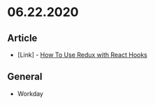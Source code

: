 # 06.22.2020

## Article 

- \[Link\] - [How To Use Redux with React Hooks](https://medium.com/better-programming/how-to-use-redux-with-react-hooks-5422a7ceae6e)

## General

- Workday
